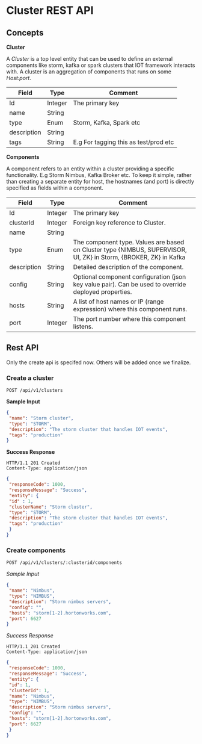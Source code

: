 # Cluster REST API

## Concepts



**Cluster**

A *Cluster* is a top level entity that can be used to define an external components like storm, kafka or spark clusters
that IOT framework interacts with. A cluster is an aggregation of components that runs on some *Host:port*. 

Field| Type | Comment
---|---|----
Id   | Integer | The primary key
name | String| 
type | Enum  | Storm, Kafka, Spark etc
description | String| 
tags | String | E.g For tagging this as test/prod etc
  
**Components**

A component refers to an entity within a cluster providing a specific functionality. E.g Storm Nimbus, 
Kafka Broker etc. To keep it simple, rather than creating a separate entity for host, the hostnames (and port) is 
directly specified as fields within a component.


Field| Type | Comment
---|---|----
Id | Integer | The primary key
clusterId | Integer | Foreign key reference to Cluster.
name | String |
type | Enum | The component type. Values are based on Cluster type {NIMBUS, SUPERVISOR, UI, ZK} in Storm, {BROKER, ZK} in Kafka
description | String | Detailed description of the component.
config | String | Optional component configuration (json key value pair). Can be used to override deployed properties.
hosts | String | A list of host names or IP (range expression) where this component runs.
port  | Integer | The port number where this component listens.

## Rest API

Only the create api is specifed now. Others will be added once we finalize.

### Create a cluster

`POST /api/v1/clusters`

**Sample Input**

```json
{
 "name": "Storm cluster",
 "type": "STORM",
 "description": "The storm cluster that handles IOT events",
 "tags": "production"
}
```
   
**Success Response**

    HTTP/1.1 201 Created
    Content-Type: application/json
    
```json
{
 "responseCode": 1000,
 "responseMessage": "Success",
 "entity": {
 "id" : 1,
 "clusterName": "Storm cluster",
 "type": "STORM",
 "description": "The storm cluster that handles IOT events",
 "tags": "production"
 }
}
```


### Create components

`POST /api/v1/clusters/:clusterid/components`

*Sample Input*

```json
{
 "name": "Nimbus",
 "type": "NIMBUS",
 "description": "Storm nimbus servers",
 "config": "",
 "hosts": "storm[1-2].hortonworks.com",
 "port": 6627
}
```
   
*Success Response*

    HTTP/1.1 201 Created
    Content-Type: application/json
    
```json
{
 "responseCode": 1000,
 "responseMessage": "Success",
 "entity": {
 "id": 1,
 "clusterId": 1,
 "name": "Nimbus",
 "type": "NIMBUS",
 "description": "Storm nimbus servers",
 "config": "",
 "hosts": "storm[1-2].hortonworks.com",
 "port": 6627
 }
}
```

